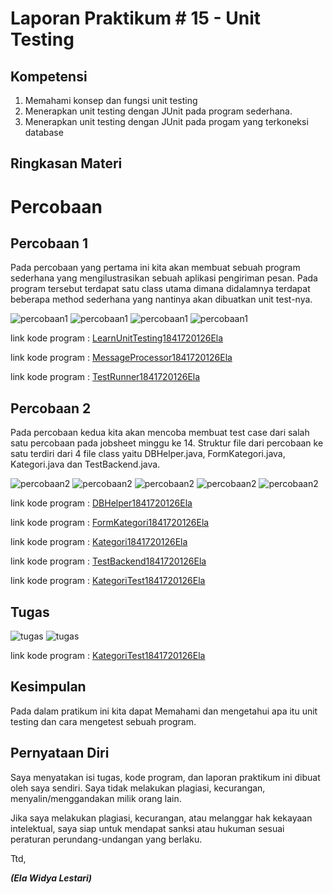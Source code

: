 # Laporan Praktikum # 15 - Unit Testing 

## Kompetensi

1. Memahami konsep dan fungsi unit testing 
2. Menerapkan unit testing dengan JUnit pada program sederhana. 
3. Menerapkan unit testing dengan JUnit pada progam yang terkoneksi database 

## Ringkasan Materi


 
# Percobaan

## Percobaan 1 

Pada percobaan yang pertama ini kita akan membuat sebuah program sederhana yang mengilustrasikan sebuah aplikasi pengiriman pesan. Pada program tersebut terdapat satu class utama dimana didalamnya terdapat beberapa method sederhana yang nantinya akan dibuatkan unit test-nya.


![percobaan1](img/percobaan1a.PNG)
![percobaan1](img/percobaan1b.PNG)
![percobaan1](img/percobaan1c.PNG)
![percobaan1](img/percobaan1d.PNG)

link kode program : 
[LearnUnitTesting1841720126Ela](../../src/15_Unit_Testing/LearnUnitTesting1841720126Ela.java)

link kode program : 
[MessageProcessor1841720126Ela](../../src/15_Unit_Testing/MessageProcessor1841720126Ela.java)


link kode program : 
[TestRunner1841720126Ela](../../src/15_Unit_Testing/TestRunner1841720126Ela.java)


## Percobaan 2

Pada percobaan kedua kita akan mencoba membuat test case dari salah satu percobaan pada jobsheet minggu ke 14. Struktur file dari percobaan ke satu terdiri dari 4 file class yaitu DBHelper.java, FormKategori.java, Kategori.java dan TestBackend.java. 

![percobaan2](img/percobaan2a.PNG)
![percobaan2](img/percobaan2b.PNG)
![percobaan2](img/percobaan2c.PNG)
![percobaan2](img/percobaan2d.PNG)
![percobaan2](img/percobaan2e.PNG)

link kode program : 
[DBHelper1841720126Ela](../../src/14_GUI_dan_Database/DBHelper1841720126Ela.java)

link kode program : 
[FormKategori1841720126Ela](../../src/14_GUI_dan_Database/FormKategori1841720126Ela.java)

link kode program : 
[Kategori1841720126Ela](../../src/14_GUI_dan_Database/Kategori1841720126Ela.java)

link kode program : 
[TestBackend1841720126Ela](../../src/14_GUI_dan_Database/TestBackend1841720126Ela.java)

link kode program : 
[KategoriTest1841720126Ela](../../src/14_GUI_dan_Database/KategoriTest1841720126Ela.java)


## Tugas

![tugas](img/tugas1a.PNG)
![tugas](img/tugas1b.PNG)

link kode program : 
[KategoriTest1841720126Ela](../../src/14_GUI_dan_Database/KategoriTest1841720126Ela.java)










## Kesimpulan

Pada dalam pratikum ini kita dapat  Memahami dan mengetahui apa itu unit testing dan cara mengetest sebuah program. 


## Pernyataan Diri

Saya menyatakan isi tugas, kode program, dan laporan praktikum ini dibuat oleh saya sendiri. Saya tidak melakukan plagiasi, kecurangan, menyalin/menggandakan milik orang lain.

Jika saya melakukan plagiasi, kecurangan, atau melanggar hak kekayaan intelektual, saya siap untuk mendapat sanksi atau hukuman sesuai peraturan perundang-undangan yang berlaku.

Ttd,

***(Ela Widya Lestari)***
